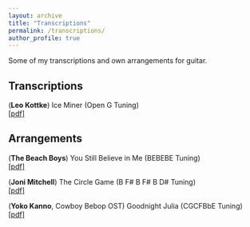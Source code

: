 ```yaml
---
layout: archive
title: "Transcriptions"
permalink: /transcriptions/
author_profile: true
---
```


Some of my transcriptions and own arrangements for guitar.

## Transcriptions

(**Leo Kottke**) Ice Miner (Open G Tuning)\
[[pdf]](https://drive.google.com/file/d/14iy2ts48z6Pqz6ZuBIu6ag_jFTeU0dGL/view?usp=sharing)

## Arrangements
(**The Beach Boys**) You Still Believe in Me (BEBEBE Tuning)\
[[pdf]](https://drive.google.com/file/d/1qfbOncTND4txLe07d0gG5uOrodFe6etb/view?usp=sharing)

(**Joni Mitchell**) The Circle Game (B F# B F# B D# Tuning)\
[[pdf]](https://drive.google.com/file/d/1kDVMfM_G23YU3VyGWZtmFUY5MVtm6Rrq/view?usp=sharing)

(**Yoko Kanno**, Cowboy Bebop OST) Goodnight Julia (CGCFBbE Tuning)\
[[pdf]](https://drive.google.com/file/d/1pVsDi4SIPTWzW4peSa1PzAiSkDYunyrE/view?usp=sharing)
